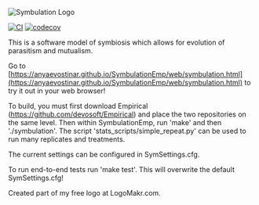 ![Symbulation Logo](https://github.com/anyaevostinar/SymbulationEmp/blob/main/SymbulationLogo.png "Symbulation")

[![CI](https://github.com/emilydolson/SymbulationEmp/actions/workflows/CI.yml/badge.svg)](https://github.com/anyaevostinar/SymbulationEmp/actions/workflows/CI.yml)
[![codecov](https://codecov.io/gh/anyaevostinar/SymbulationEmp/branch/main/graph/badge.svg?token=BVQUX9SK5S)](https://codecov.io/gh/anyaevostinar/SymbulationEmp)

This is a software model of symbiosis which allows for evolution of parasitism and mutualism. 

Go to [https://anyaevostinar.github.io/SymbulationEmp/web/symbulation.html](https://anyaevostinar.github.io/SymbulationEmp/web/symbulation.html) to try it out in your web browser!

To build, you must first download Empirical (https://github.com/devosoft/Empirical) and place the two repositories on the same level. Then within SymbulationEmp, run 'make' and then './symbulation'. The script 'stats_scripts/simple_repeat.py' can be used to run many replicates and treatments.

The current settings can be configured in SymSettings.cfg. 

To run end-to-end tests run 'make test'. This will overwrite the default SymSettings.cfg!

Created part of my free logo at LogoMakr.com.

